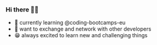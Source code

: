 ### Hi there 👋:smile:

- 🌱 currently learning @coding-bootcamps-eu
- 👯 want to exchange and network with other developers
- :grin: always excited to learn new and challenging things

<!--
**mijuni/mijuni** is a ✨ _special_ ✨ repository because its `README.md` (this file) appears on your GitHub profile.

